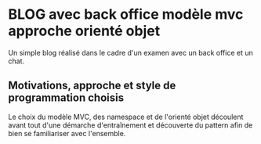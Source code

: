 ﻿# BLOG avec back office modèle mvc approche orienté objet

Un simple blog réalisé dans le cadre d'un examen avec un back office et un chat.

## Motivations, approche et style de programmation choisis
 Le choix du modèle MVC, des namespace et de l'orienté objet découlent avant tout d'une démarche d'entraînement et découverte du pattern afin de bien se familiariser avec l'ensemble.



